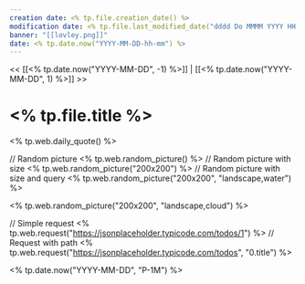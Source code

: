```yaml
---
creation date: <% tp.file.creation_date() %>
modification date: <% tp.file.last_modified_date("dddd Do MMMM YYYY HH:mm:ss") %>
banner: "[[lovley.png]]"
date: <% tp.date.now("YYYY-MM-DD-hh-mm") %>
---
```


<< [[<% tp.date.now("YYYY-MM-DD", -1) %>]] | [[<% tp.date.now("YYYY-MM-DD", 1) %>]] >>

# <% tp.file.title %>

<% tp.web.daily_quote() %>


// Random picture
<% tp.web.random_picture() %>
// Random picture with size
<% tp.web.random_picture("200x200") %>
// Random picture with size and query
<% tp.web.random_picture("200x200", "landscape,water") %>

<% tp.web.random_picture("200x200", "landscape,cloud") %>


// Simple request <% tp.web.request("https://jsonplaceholder.typicode.com/todos/1") %> // Request with path <% tp.web.request("https://jsonplaceholder.typicode.com/todos", "0.title") %>


<% tp.date.now("YYYY-MM-DD", "P-1M") %>